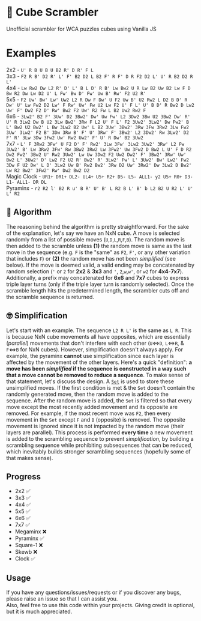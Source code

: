 # 🧩 Cube Scrambler
Unofficial scrambler for WCA puzzles cubes using Vanilla JS

# Examples
2x2 - `U' R B U B U B2 R' D R' F L` <br />
3x3 - `F2 R B' D2 R' L' F' B2 D2 L B2 F' R F' D R F2 D2 L' U' R B2 D2 R L'` <br />
4x4 - `Lw Rw2 Dw L2 R' D' L' B L D' R B' Lw Bw2 U R Lw B2 Uw B2 Lw F D Bw R2 Dw Lw D2 U' L Fw' Bw D' Fw' Uw B' Rw' F2 U2 R'` <br />
5x5 - `F2 Uw' Bw' Lw' Uw2 L2 R Dw F Dw' U F2 Uw B' U2 Rw2 L D2 B D' R Dw' U' Lw Fw2 D2 Lw' F Rw' Uw' Fw U2 Lw F2 U' F L' U' B D' R Bw2 D Lw2 Uw' F' Dw2 F2 D' Rw' Bw2 F2 Uw' R2 Fw L B2 Uw2 Rw2 F` <br />
6x6 - `3Lw2' B2 F' 3Uw' D2 3Bw2' Dw' Uw Fw' L2 3Dw2 3Bw U2 3Bw2 Dw' R' U' R 3Lw2 Dw B U2 3Lw Bw2' 3Rw F L2 U' F L' F2 3Uw2' 3Lw2' Dw Fw2' B L' Bw2 U2 Bw2' L Bw 3Lw2 B2 Uw' L B2 3Uw' 3Bw2' 3Rw 3Fw 3Rw2 3Lw Fw2 3Uw' 3Lw2' F2 B' 3Dw 3Rw B' F' U' 3Rw' F' 3Bw2' L2 3Dw2' Rw 3Lw2' D2 F' R' 3Lw 3Dw 3Fw2 Uw' Rw2 Uw2' F' U' R Dw' B2 3Uw2` <br />
7x7 - `L' F 3Rw2 3Fw' U F2 D' F' Rw2' 3Lw 3Fw' 3Lw2 3Uw2' 3Rw' L2 Fw 3Uw2' B' Lw 3Rw2 3Fw' Rw 3Bw2 3Rw2 Lw 3Fw2' Uw 3Fw2 D Bw2 L U' F D R2 Dw2 Fw2' 3Bw2 U' Rw2 3Uw2' Lw Uw 3Dw2 F2 Uw2 Dw2' F' 3Bw2' 3Rw' Uw' Bw2 L' 3Uw2' D' Lw2 F2 U2 R' Bw2' R' 3Lw2' Fw' L' 3Uw2' Bw' Lw2' Fw2 3Dw F U2 Dw' L D' 3Lw2 Uw B' Rw2 Bw2' 3Rw D2 Uw' 3Rw2' Dw 3Lw2 D Bw2' Lw R2 Bw2' 3Fw2' Rw' Dw2 Bw2 D2` <br />
Magic Clock - `UR1+ DR1+ DL2- UL4+ U5+ R2+ D5- L5- ALL1- y2 U5+ R0+ D3- L1- ALL1- DR DL` <br />
Pyraminx - `r2 R2 l' B2 R u' B R' U' B' L R2 B L' B' b L2 B2 U R2 L' U' L' R2`

## 🎲 Algorithm
The reasoning behind the algorithm is pretty straightforward. For the sake of the explanation, let's say we have an NxN cube. A move is selected randomly from a list of possible moves (`U`,`D`,`L`,`R`,`F`,`B`). The random move is then added to the scramble unless **(1)** the random move is same as the last move in the sequence (e.g. `F` is the "same" as `F2`, `F'`, or any other variation that includes `F`) or **(2)** the random move has not been _simplified_ (see below). If the move is deemed valid, a valid ending may be concatenated by random selection (`'` or `2` for **2x2** & **3x3** and `'`, `2`,`w`,`w'`, or `w2` for **4x4**-**7x7**). Additionally, a prefix may concatenated for **6x6** and **7x7** cubes to express triple layer turns (only if the triple layer turn is randomly selected). Once the scramble length hits the predetermined length, the scrambler cuts off and the scramble sequence is returned.

## 🤓 Simplification
Let's start with an example. The sequence `L2 R L'` is the same as `L R`. This is because NxN cube movements all have opposites, which are essentially (_parallel_) movements that don't interfere with each other (`U`⇔`D`, `L`⇔`R`, & `F`⇔`B` for NxN cubes). However, simplification doesn't always apply. For example, the pyraminx **cannot** use simplification since each layer is affected by the movement of the other layers. Here's a quick "definition": **a move has been _simplified_ if the sequence is constructed in a way such that a move cannot be removed to reduce a sequence**. To make sense of that statement, let's discuss the design. A [`Set`](https://developer.mozilla.org/en-US/docs/Web/JavaScript/Reference/Global_Objects/Set) is used to store these unsimplified moves. If the first condition is met & the `Set` doesn't contain the randomly generated move, then the random move is added to the sequence. After the random move is added, the `Set` is filtered so that every move except the most recently added movement and its opposite are removed. For example, if the most recent move was `F2`, then every movement in the `Set` except `F` and `B` (opposite) is removed. The opposite movement is ignored since it is not impacted by the random move (their layers are parallel). This process is performed **every time** a new movement is added to the scrambling sequence to prevent _simplification_, by building a scrambling sequence while prohibiting subsequences that can be reduced, which inevitably builds stronger scrambling sequences (hopefully some of that makes sense).

## Progress
- 2x2 ✅
- 3x3 ✅
- 4x4 ✅
- 5x5 ✅
- 6x6 ✅
- 7x7 ✅
- Megaminx ❌
- Pyraminx ✅
- Square-1 ❌
- Skewb ❌
- Clock ✅

## Usage
If you have any questions/issues/requests or if you discover any bugs, please raise an issue so that I can assist you.<br />
Also, feel free to use this code within your projects. Giving credit is optional, but it is much appreciated.
